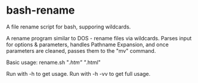 # bash-rename
A file rename script for bash, supporing wildcards.

A rename program similar to DOS - rename files via wildcards.
Parses input for options & parameters, handles Pathname Expansion, and once parameters are cleaned, passes them to the "mv" command.

Basic usage: rename.sh "*.htm" "*.html"

Run with -h to get usage.  Run with -h -vv to get full usage.
